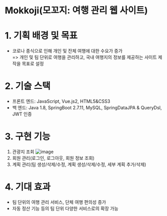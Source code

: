 # Mokkoji(모꼬지: 여행 관리 웹 사이트)


# 1. 기획 배경 및 목표
* 코로나 종식으로 인해 개인 및 잔체 여행에 대한 수요가 증가  
=> 개인 및 팀 단위로 여행을 관리하고, 국내 여행지의 정보를 제공하는 사이트 제작을 목표로 설정

# 2. 기술 스택
* 프론트 엔드: JavaScript, Vue.js2, HTML5&CSS3
* 백 엔드: Java 1.8, SpringBoot 2.7.11, MySQL, SpringDataJPA & QueryDsl, JWT 인증

# 3. 구현 기능 
1. 관광지 조회
![image](https://github.com/DaEunSong98/trip-website/assets/85435343/a138ea63-541f-4c31-85e1-c7065db9b98e)
2. 회원 관리(로그인, 로그아웃, 회원 정보 조회)
3. 계획 관리(팀 생성/삭제/수정, 계획 생성/삭제/수정, 세부 계획 추가/삭제)

# 4. 기대 효과 
* 팀 단위의 여행 관리 서비스, 단체 여행 편의성 증가
* 자동 정산 기능 등의 팀 단위 다양한 서비스로의 확장 가능 


